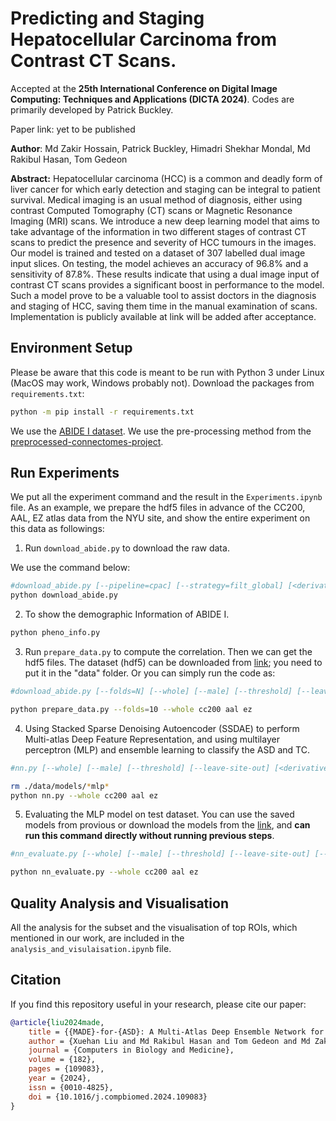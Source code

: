 # Predicting and Staging Hepatocellular Carcinoma from Contrast CT Scans. 
Accepted at the **25th International Conference on Digital Image Computing: Techniques and Applications (DICTA 2024)**. Codes are primarily developed by Patrick Buckley.

Paper link: yet to be published

**Author**: Md Zakir Hossain, Patrick Buckley, Himadri Shekhar Mondal, Md Rakibul Hasan, Tom Gedeon <br>

**Abstract:** Hepatocellular carcinoma (HCC) is a common and
deadly form of liver cancer for which early detection and
staging can be integral to patient survival. Medical imaging is
an usual method of diagnosis, either using contrast Computed
Tomography (CT) scans or Magnetic Resonance Imaging (MRI)
scans. We introduce a new deep learning model that aims to take
advantage of the information in two different stages of contrast
CT scans to predict the presence and severity of HCC tumours
in the images. Our model is trained and tested on a dataset
of 307 labelled dual image input slices. On testing, the model
achieves an accuracy of 96.8% and a sensitivity of 87.8%. These
results indicate that using a dual image input of contrast CT
scans provides a significant boost in performance to the model.
Such a model prove to be a valuable tool to assist doctors in the
diagnosis and staging of HCC, saving them time in the manual
examination of scans. Implementation is publicly available at link
will be added after acceptance.

## Environment Setup

Please be aware that this code is meant to be run with Python 3 under Linux (MacOS may work, Windows probably not). Download the packages from `requirements.txt`:

```bash
python -m pip install -r requirements.txt
```
We use the [ABIDE I dataset](http://fcon_1000.projects.nitrc.org/indi/abide/). We use the pre-processing method from the [preprocessed-connectomes-project](https://github.com/preprocessed-connectomes-project/abide).


## Run Experiments

We put all the experiment command and the result in the `Experiments.ipynb` file. As an example, we prepare the hdf5 files in advance of the CC200, AAL, EZ atlas data from the NYU site, and show the entire experiment on this data as followings:

1. Run `download_abide.py` to download the raw data.

We use the command below:

```bash
#download_abide.py [--pipeline=cpac] [--strategy=filt_global] [<derivative> ...]
python download_abide.py
```

2. To show the demographic Information of ABIDE I.

```bash
python pheno_info.py
```

3. Run `prepare_data.py` to compute the correlation. Then we can get the hdf5 files. The dataset (hdf5) can be downloaded from [link](https://drive.google.com/file/d/1-WyQ7IOqSxaGcoA6MR4ydJdazlqzKYMY/view?usp=drive_link); you need to put it in the "data" folder. Or you can simply run the code as:

```bash
#download_abide.py [--folds=N] [--whole] [--male] [--threshold] [--leave-site-out] [--NYU-site-out] [<derivative> ...]

python prepare_data.py --folds=10 --whole cc200 aal ez
```

4. Using Stacked Sparse Denoising Autoencoder (SSDAE) to perform Multi-atlas Deep Feature Representation, and using multilayer perceptron (MLP) and ensemble learning to classify the ASD and TC.

```bash
#nn.py [--whole] [--male] [--threshold] [--leave-site-out] [<derivative> ...]

rm ./data/models/*mlp*
python nn.py --whole cc200 aal ez
```  

5. Evaluating the MLP model on test dataset. You can use the saved models from provious or download the models from the [link](https://drive.google.com/drive/folders/1rIZpXdafzI-nb0YonkL0XQs6pOSSxRUf?usp=drive_link), and **can run this command directly without running previous steps**.

```bash
#nn_evaluate.py [--whole] [--male] [--threshold] [--leave-site-out] [--NYU-site-out] [<derivative> ...]

python nn_evaluate.py --whole cc200 aal ez
```
        
## Quality Analysis and Visualisation

All the analysis for the subset and the visualisation of top ROIs, which mentioned in our work, are included in the `analysis_and_visulaisation.ipynb` file.

## Citation
If you find this repository useful in your research, please cite our paper:
```bibtex
@article{liu2024made,
    title = {{MADE}-for-{ASD}: A Multi-Atlas Deep Ensemble Network for Diagnosing Autism Spectrum Disorder},
    author = {Xuehan Liu and Md Rakibul Hasan and Tom Gedeon and Md Zakir Hossain},
    journal = {Computers in Biology and Medicine},
    volume = {182},
    pages = {109083},
    year = {2024},
    issn = {0010-4825},
    doi = {10.1016/j.compbiomed.2024.109083}
}
```
